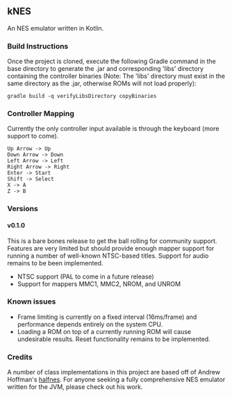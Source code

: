 ## kNES
An NES emulator written in Kotlin.

### Build Instructions
Once the project is cloned, execute the following Gradle command in the base directory
to generate the .jar and corresponding 'libs' directory containing the controller binaries
(Note: The 'libs' directory must exist in the same directory as the .jar, otherwise ROMs will 
not load properly):

`gradle build -q verifyLibsDirectory copyBinaries`

### Controller Mapping
Currently the only controller input available is through the keyboard (more support to come).

```
Up Arrow -> Up
Down Arrow -> Down
Left Arrow -> Left
Right Arrow -> Right
Enter -> Start
Shift -> Select
X -> A
Z -> B
```

### Versions
#### v0.1.0
This is a bare bones release to get the ball rolling for community support. Features are very limited 
but should provide enough mapper support for running a number of well-known NTSC-based titles. Support for
audio remains to be been implemented.
- NTSC support (PAL to come in a future release)
- Support for mappers MMC1, MMC2, NROM, and UNROM

### Known issues
- Frame limiting is currently on a fixed interval (16ms/frame) and performance depends entirely on
the system CPU.
- Loading a ROM on top of a currently running ROM will cause undesirable results. Reset functionality
remains to be implemented.

### Credits
A number of class implementations in this project are based off of Andrew Hoffman's 
[halfnes](https://github.com/andrew-hoffman/halfnes). For anyone seeking a fully comprehensive
NES emulator written for the JVM, please check out his work.